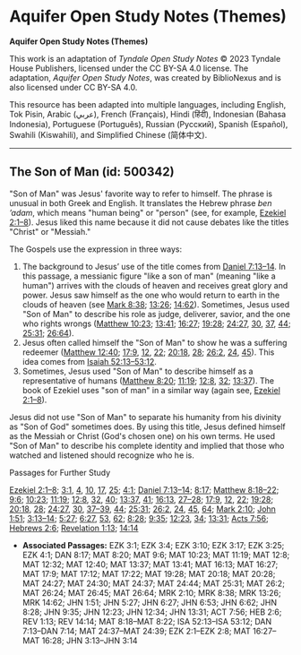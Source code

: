 # Aquifer Open Study Notes (Themes)

**Aquifer Open Study Notes (Themes)**

This work is an adaptation of *Tyndale Open Study Notes* © 2023 Tyndale House Publishers, licensed under the CC BY\-SA 4\.0 license. The adaptation, *Aquifer Open Study Notes*, was created by BiblioNexus and is also licensed under CC BY\-SA 4\.0\.

This resource has been adapted into multiple languages, including English, Tok Pisin, Arabic (عربي), French (Français), Hindi (हिंदी), Indonesian (Bahasa Indonesia), Portuguese (Português), Russian (Русский), Spanish (Español), Swahili (Kiswahili), and Simplified Chinese (简体中文).



--------------------------------

## The Son of Man (id: 500342)

"Son of Man" was Jesus' favorite way to refer to himself. The phrase is unusual in both Greek and English. It translates the Hebrew phrase *ben ’adam*, which means "human being" or "person" (see, for example, [Ezekiel 2:1–8](https://ref.ly/Ezek2:1-Ezek2:8)). Jesus liked this name because it did not cause debates like the titles "Christ" or "Messiah." 

The Gospels use the expression in three ways:

1. The background to Jesus’ use of the title comes from [Daniel 7:13–14](https://ref.ly/Dan7:13-Dan7:14). In this passage, a messianic figure "like a son of man" (meaning "like a human") arrives with the clouds of heaven and receives great glory and power. Jesus saw himself as the one who would return to earth in the clouds of heaven (see [Mark 8:38](https://ref.ly/Mark8:38); [13:26](https://ref.ly/Mark13:26); [14:62](https://ref.ly/Mark14:62)). Sometimes, Jesus used "Son of Man" to describe his role as judge, deliverer, savior, and the one who rights wrongs ([Matthew 10:23](https://ref.ly/Matt10:23); [13:41](https://ref.ly/Matt13:41); [16:27](https://ref.ly/Matt16:27); [19:28](https://ref.ly/Matt19:28); [24:27](https://ref.ly/Matt24:27), [30](https://ref.ly/Matt24:30), [37](https://ref.ly/Matt24:37), [44](https://ref.ly/Matt24:44); [25:31](https://ref.ly/Matt25:31); [26:64](https://ref.ly/Matt26:64)).
2. Jesus often called himself the "Son of Man" to show he was a suffering redeemer ([Matthew 12:40](https://ref.ly/Matt12:40); [17:9](https://ref.ly/Matt17:9), [12](https://ref.ly/Matt17:12), [22](https://ref.ly/Matt17:22); [20:18](https://ref.ly/Matt20:18), [28](https://ref.ly/Matt20:28); [26:2](https://ref.ly/Matt26:2), [24](https://ref.ly/Matt26:24), [45](https://ref.ly/Matt26:45)). This idea comes from [Isaiah 52:13–53:12](https://ref.ly/Isa52:13-Isa53:12).
3. Sometimes, Jesus used "Son of Man" to describe himself as a representative of humans ([Matthew 8:20](https://ref.ly/Matt8:20); [11:19](https://ref.ly/Matt11:19); [12:8](https://ref.ly/Matt12:8), [32](https://ref.ly/Matt12:32); [13:37](https://ref.ly/Matt13:37)). The book of Ezekiel uses "son of man" in a similar way (again see, [Ezekiel 2:1–8](https://ref.ly/Ezek2:1-Ezek2:8)).

Jesus did not use "Son of Man" to separate his humanity from his divinity as "Son of God" sometimes does. By using this title, Jesus defined himself as the Messiah or Christ (God's chosen one) on his own terms. He used "Son of Man" to describe his complete identity and implied that those who watched and listened should recognize who he is.

Passages for Further Study

[Ezekiel 2:1–8](https://ref.ly/Ezek2:1-Ezek2:8); [3:1](https://ref.ly/Ezek3:1), [4](https://ref.ly/Ezek3:4), [10](https://ref.ly/Ezek3:10), [17](https://ref.ly/Ezek3:17), [25](https://ref.ly/Ezek3:25); [4:1](https://ref.ly/Ezek4:1); [Daniel 7:13–14](https://ref.ly/Dan7:13-Dan7:14); [8:17](https://ref.ly/Dan8:17); [Matthew 8:18–22](https://ref.ly/Matt8:18-Matt8:22); [9:6](https://ref.ly/Matt9:6); [10:23](https://ref.ly/Matt10:23); [11:19](https://ref.ly/Matt11:19); [12:8](https://ref.ly/Matt12:8), [32](https://ref.ly/Matt12:32), [40](https://ref.ly/Matt12:40); [13:37](https://ref.ly/Matt13:37), [41](https://ref.ly/Matt13:41); [16:13](https://ref.ly/Matt16:13), [27–28](https://ref.ly/Matt16:27-Matt16:28); [17:9](https://ref.ly/Matt17:9), [12](https://ref.ly/Matt17:12), [22](https://ref.ly/Matt17:22); [19:28](https://ref.ly/Matt19:28); [20:18](https://ref.ly/Matt20:18), [28](https://ref.ly/Matt20:28); [24:27](https://ref.ly/Matt24:27), [30](https://ref.ly/Matt24:30), [37–39](https://ref.ly/Matt24:37-Matt24:39), [44](https://ref.ly/Matt24:44); [25:31](https://ref.ly/Matt25:31); [26:2](https://ref.ly/Matt26:2), [24](https://ref.ly/Matt26:24), [45](https://ref.ly/Matt26:45), [64](https://ref.ly/Matt26:64); [Mark 2:10](https://ref.ly/Mark2:10); [John 1:51](https://ref.ly/John1:51); [3:13–14](https://ref.ly/John3:13-John3:14); [5:27](https://ref.ly/John5:27); [6:27](https://ref.ly/John6:27), [53](https://ref.ly/John6:53), [62](https://ref.ly/John6:62); [8:28](https://ref.ly/John8:28); [9:35](https://ref.ly/John9:35); [12:23](https://ref.ly/John12:23), [34](https://ref.ly/John12:34); [13:31](https://ref.ly/John13:31); [Acts 7:56](https://ref.ly/Acts7:56); [Hebrews 2:6](https://ref.ly/Heb2:6); [Revelation 1:13](https://ref.ly/Rev1:13); [14:14](https://ref.ly/Rev14:14)

* **Associated Passages:** EZK 3:1; EZK 3:4; EZK 3:10; EZK 3:17; EZK 3:25; EZK 4:1; DAN 8:17; MAT 8:20; MAT 9:6; MAT 10:23; MAT 11:19; MAT 12:8; MAT 12:32; MAT 12:40; MAT 13:37; MAT 13:41; MAT 16:13; MAT 16:27; MAT 17:9; MAT 17:12; MAT 17:22; MAT 19:28; MAT 20:18; MAT 20:28; MAT 24:27; MAT 24:30; MAT 24:37; MAT 24:44; MAT 25:31; MAT 26:2; MAT 26:24; MAT 26:45; MAT 26:64; MRK 2:10; MRK 8:38; MRK 13:26; MRK 14:62; JHN 1:51; JHN 5:27; JHN 6:27; JHN 6:53; JHN 6:62; JHN 8:28; JHN 9:35; JHN 12:23; JHN 12:34; JHN 13:31; ACT 7:56; HEB 2:6; REV 1:13; REV 14:14; MAT 8:18–MAT 8:22; ISA 52:13–ISA 53:12; DAN 7:13–DAN 7:14; MAT 24:37–MAT 24:39; EZK 2:1–EZK 2:8; MAT 16:27–MAT 16:28; JHN 3:13–JHN 3:14

